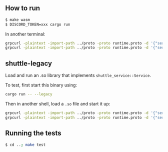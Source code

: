 ## How to run

```bash
$ make wasm
$ DISCORD_TOKEN=xxx cargo run
```

In another terminal:

``` bash
grpcurl -plaintext -import-path ../proto -proto runtime.proto -d '{"service_name": "Tonic", "path": "runtime/bot.wasm"}' localhost:8000 runtime.Runtime/load
grpcurl -plaintext -import-path ../proto -proto runtime.proto -d '{"service_name": "Tonic"}' localhost:8000 runtime.Runtime/start
```
## shuttle-legacy

Load and run an .so library that implements `shuttle_service::Service`. 

To test, first start this binary using:

```bash
cargo run -- --legacy
```

Then in another shell, load a `.so` file and start it up:

``` bash
grpcurl -plaintext -import-path ../proto -proto runtime.proto -d '{"service_name": "Tonic", "path": "examples/rocket/hello-world/target/debug/libhello_world.so"}' localhost:8000 runtime.Runtime/load
grpcurl -plaintext -import-path ../proto -proto runtime.proto -d '{"service_name": "Tonic"}' localhost:8000 runtime.Runtime/start
```

## Running the tests
```bash
$ cd ..; make test
```
